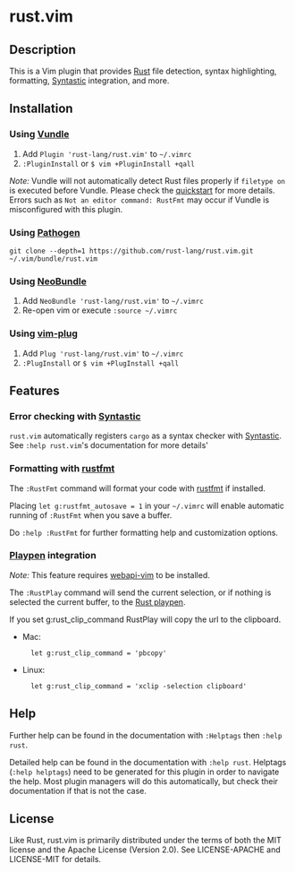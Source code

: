 # rust.vim

## Description

This is a Vim plugin that provides [Rust][r] file detection, syntax highlighting, formatting,
[Syntastic][syn] integration, and more.

## Installation

### Using [Vundle][v]

1. Add `Plugin 'rust-lang/rust.vim'` to `~/.vimrc`
2. `:PluginInstall` or `$ vim +PluginInstall +qall`

*Note:* Vundle will not automatically detect Rust files properly if `filetype
on` is executed before Vundle. Please check the [quickstart][vqs] for more
details. Errors such as `Not an editor command: RustFmt` may occur if Vundle
is misconfigured with this plugin.

### Using [Pathogen][p]

```shell
git clone --depth=1 https://github.com/rust-lang/rust.vim.git ~/.vim/bundle/rust.vim
```

### Using [NeoBundle][nb]

1. Add `NeoBundle 'rust-lang/rust.vim'` to `~/.vimrc`
2. Re-open vim or execute `:source ~/.vimrc`

### Using [vim-plug][vp]

1. Add `Plug 'rust-lang/rust.vim'` to `~/.vimrc`
2. `:PlugInstall` or `$ vim +PlugInstall +qall`

## Features

### Error checking with [Syntastic][syn]

`rust.vim` automatically registers `cargo` as a syntax checker with
[Syntastic][syn]. See `:help rust.vim`'s documentation for more details'

### Formatting with [rustfmt][rfmt]

The `:RustFmt` command will format your code with
[rustfmt][rfmt] if installed.

Placing `let g:rustfmt_autosave = 1` in your `~/.vimrc` will
enable automatic running of `:RustFmt` when you save a buffer.

Do `:help :RustFmt` for further formatting help and customization
options.

### [Playpen][pp] integration

*Note:* This feature requires [webapi-vim][wav] to be installed.

The `:RustPlay` command will send the current selection, or if
nothing is selected the current buffer, to the [Rust playpen][pp].

If you set g:rust_clip_command RustPlay will copy the url to the clipboard.

- Mac:

        let g:rust_clip_command = 'pbcopy'

- Linux:

        let g:rust_clip_command = 'xclip -selection clipboard'

[rfmt]: https://crates.io/crates/rustfmt/

## Help

Further help can be found in the documentation with `:Helptags` then `:help rust`.

Detailed help can be found in the documentation with `:help rust`.
Helptags (`:help helptags`) need to be generated for this plugin
in order to navigate the help. Most plugin managers will do this
automatically, but check their documentation if that is not the case.

## License

Like Rust, rust.vim is primarily distributed under the terms of both the MIT
license and the Apache License (Version 2.0). See LICENSE-APACHE and
LICENSE-MIT for details.

[r]: https://www.rust-lang.org
[v]: https://github.com/gmarik/vundle
[vqs]: https://github.com/gmarik/vundle#quick-start
[p]: https://github.com/tpope/vim-pathogen
[nb]: https://github.com/Shougo/neobundle.vim
[vp]: https://github.com/junegunn/vim-plug
[rfmt]: https://github.com/rust-lang-nursery/rustfmt
[syn]: https://github.com/scrooloose/syntastic
[wav]: https://github.com/mattn/webapi-vim
[pp]: https://play.rust-lang.org/
